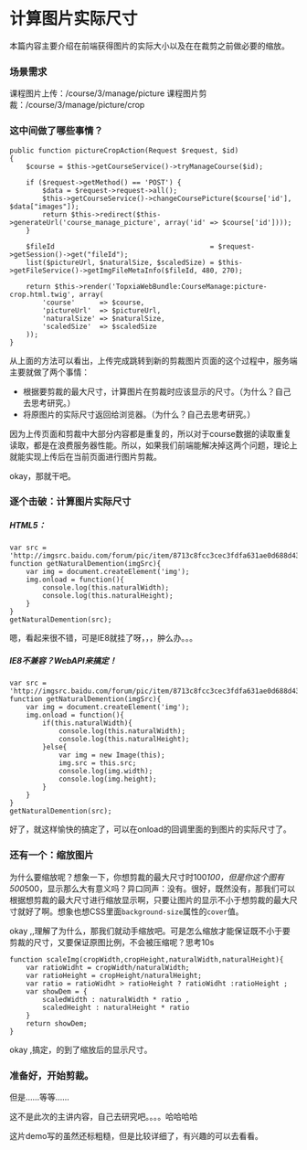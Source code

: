 # 计算图片实际尺寸

本篇内容主要介绍在前端获得图片的实际大小以及在在裁剪之前做必要的缩放。

### 场景需求

课程图片上传：/course/3/manage/picture
课程图片剪裁：/course/3/manage/picture/crop

### 这中间做了哪些事情？

    public function pictureCropAction(Request $request, $id)
    {
        $course = $this->getCourseService()->tryManageCourse($id);

        if ($request->getMethod() == 'POST') {
            $data = $request->request->all();
            $this->getCourseService()->changeCoursePicture($course['id'], $data["images"]);
            return $this->redirect($this->generateUrl('course_manage_picture', array('id' => $course['id'])));
        }

        $fileId                                      = $request->getSession()->get("fileId");
        list($pictureUrl, $naturalSize, $scaledSize) = $this->getFileService()->getImgFileMetaInfo($fileId, 480, 270);

        return $this->render('TopxiaWebBundle:CourseManage:picture-crop.html.twig', array(
            'course'      => $course,
            'pictureUrl'  => $pictureUrl,
            'naturalSize' => $naturalSize,
            'scaledSize'  => $scaledSize
        ));
    }

从上面的方法可以看出，上传完成跳转到新的剪裁图片页面的这个过程中，服务端主要就做了两个事情：

- 根据要剪裁的最大尺寸，计算图片在剪裁时应该显示的尺寸。（为什么？自己去思考研究。）
- 将原图片的实际尺寸返回给浏览器。（为什么？自己去思考研究。）

因为上传页面和剪裁中大部分内容都是重复的，所以对于course数据的读取重复读取，都是在浪费服务器性能。所以，如果我们前端能解决掉这两个问题，理论上就能实现上传后在当前页面进行图片剪裁。

okay，那就干吧。

### 逐个击破：计算图片实际尺寸

##### HTML5：

    var src = 'http://imgsrc.baidu.com/forum/pic/item/8713c8fcc3cec3fdfa631ae0d688d43f869427c2.jpg';
    function getNaturalDemention(imgSrc){
        var img = document.createElement('img');
        img.onload = function(){
            console.log(this.naturalWidth);
            console.log(this.naturalHeight);
        }
    }
    getNaturalDemention(src);

嗯，看起来很不错，可是IE8就挂了呀，，，肿么办。。。

##### IE8不兼容？WebAPI来搞定！

    var src = 'http://imgsrc.baidu.com/forum/pic/item/8713c8fcc3cec3fdfa631ae0d688d43f869427c2.jpg';
    function getNaturalDemention(imgSrc){
        var img = document.createElement('img');
        img.onload = function(){
            if(this.naturalWidth){
                console.log(this.naturalWidth);
                console.log(this.naturalHeight);
            }else{
                var img = new Image(this);
                img.src = this.src;
                console.log(img.width);
                console.log(img.height);
            }
        }
    }
    getNaturalDemention(src);

好了，就这样愉快的搞定了，可以在onload的回调里面的到图片的实际尺寸了。

### 还有一个：缩放图片

为什么要缩放呢？想象一下，你想剪裁的最大尺寸时100*100，但是你这个图有500*500，显示那么大有意义吗？异口同声：没有。很好，既然没有，那我们可以根据想剪裁的最大尺寸进行缩放显示啊，只要让图片的显示不小于想剪裁的最大尺寸就好了啊。想象也想CSS里面`background-size`属性的`cover`值。

okay ,,理解了为什么，那我们就动手缩放吧。可是怎么缩放才能保证既不小于要剪裁的尺寸，又要保证原图比例，不会被压缩呢？思考10s

    function scaleImg(cropWidth,cropHeight,naturalWidth,naturalHeight){
        var ratioWidht = cropWidth/naturalWidth;
        var ratioHeight = cropHeight/naturalHeight;
        var ratio = ratioWidht > ratioHeight ? ratioWidht :ratioHeight ;
        var showDem = {
            scaledWidth : naturalWidth * ratio ,
            scaledHeight : naturalHeight * ratio
        }
        return showDem;
    }

okay ,搞定，的到了缩放后的显示尺寸。

### 准备好，开始剪裁。

但是……等等……

这不是此次的主讲内容，自己去研究吧。。。。哈哈哈哈

这片demo写的虽然还标粗糙，但是比较详细了，有兴趣的可以去看看。




